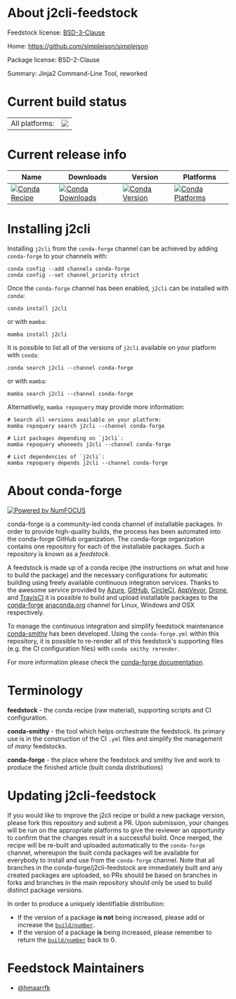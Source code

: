 About j2cli-feedstock
=====================

Feedstock license: [BSD-3-Clause](https://github.com/conda-forge/j2cli-feedstock/blob/main/LICENSE.txt)

Home: https://github.com/simplejson/simplejson

Package license: BSD-2-Clause

Summary: Jinja2 Command-Line Tool, reworked

Current build status
====================


<table><tr><td>All platforms:</td>
    <td>
      <a href="https://dev.azure.com/conda-forge/feedstock-builds/_build/latest?definitionId=9170&branchName=main">
        <img src="https://dev.azure.com/conda-forge/feedstock-builds/_apis/build/status/j2cli-feedstock?branchName=main">
      </a>
    </td>
  </tr>
</table>

Current release info
====================

| Name | Downloads | Version | Platforms |
| --- | --- | --- | --- |
| [![Conda Recipe](https://img.shields.io/badge/recipe-j2cli-green.svg)](https://anaconda.org/conda-forge/j2cli) | [![Conda Downloads](https://img.shields.io/conda/dn/conda-forge/j2cli.svg)](https://anaconda.org/conda-forge/j2cli) | [![Conda Version](https://img.shields.io/conda/vn/conda-forge/j2cli.svg)](https://anaconda.org/conda-forge/j2cli) | [![Conda Platforms](https://img.shields.io/conda/pn/conda-forge/j2cli.svg)](https://anaconda.org/conda-forge/j2cli) |

Installing j2cli
================

Installing `j2cli` from the `conda-forge` channel can be achieved by adding `conda-forge` to your channels with:

```
conda config --add channels conda-forge
conda config --set channel_priority strict
```

Once the `conda-forge` channel has been enabled, `j2cli` can be installed with `conda`:

```
conda install j2cli
```

or with `mamba`:

```
mamba install j2cli
```

It is possible to list all of the versions of `j2cli` available on your platform with `conda`:

```
conda search j2cli --channel conda-forge
```

or with `mamba`:

```
mamba search j2cli --channel conda-forge
```

Alternatively, `mamba repoquery` may provide more information:

```
# Search all versions available on your platform:
mamba repoquery search j2cli --channel conda-forge

# List packages depending on `j2cli`:
mamba repoquery whoneeds j2cli --channel conda-forge

# List dependencies of `j2cli`:
mamba repoquery depends j2cli --channel conda-forge
```


About conda-forge
=================

[![Powered by
NumFOCUS](https://img.shields.io/badge/powered%20by-NumFOCUS-orange.svg?style=flat&colorA=E1523D&colorB=007D8A)](https://numfocus.org)

conda-forge is a community-led conda channel of installable packages.
In order to provide high-quality builds, the process has been automated into the
conda-forge GitHub organization. The conda-forge organization contains one repository
for each of the installable packages. Such a repository is known as a *feedstock*.

A feedstock is made up of a conda recipe (the instructions on what and how to build
the package) and the necessary configurations for automatic building using freely
available continuous integration services. Thanks to the awesome service provided by
[Azure](https://azure.microsoft.com/en-us/services/devops/), [GitHub](https://github.com/),
[CircleCI](https://circleci.com/), [AppVeyor](https://www.appveyor.com/),
[Drone](https://cloud.drone.io/welcome), and [TravisCI](https://travis-ci.com/)
it is possible to build and upload installable packages to the
[conda-forge](https://anaconda.org/conda-forge) [anaconda.org](https://anaconda.org/)
channel for Linux, Windows and OSX respectively.

To manage the continuous integration and simplify feedstock maintenance
[conda-smithy](https://github.com/conda-forge/conda-smithy) has been developed.
Using the ``conda-forge.yml`` within this repository, it is possible to re-render all of
this feedstock's supporting files (e.g. the CI configuration files) with ``conda smithy rerender``.

For more information please check the [conda-forge documentation](https://conda-forge.org/docs/).

Terminology
===========

**feedstock** - the conda recipe (raw material), supporting scripts and CI configuration.

**conda-smithy** - the tool which helps orchestrate the feedstock.
                   Its primary use is in the construction of the CI ``.yml`` files
                   and simplify the management of *many* feedstocks.

**conda-forge** - the place where the feedstock and smithy live and work to
                  produce the finished article (built conda distributions)


Updating j2cli-feedstock
========================

If you would like to improve the j2cli recipe or build a new
package version, please fork this repository and submit a PR. Upon submission,
your changes will be run on the appropriate platforms to give the reviewer an
opportunity to confirm that the changes result in a successful build. Once
merged, the recipe will be re-built and uploaded automatically to the
`conda-forge` channel, whereupon the built conda packages will be available for
everybody to install and use from the `conda-forge` channel.
Note that all branches in the conda-forge/j2cli-feedstock are
immediately built and any created packages are uploaded, so PRs should be based
on branches in forks and branches in the main repository should only be used to
build distinct package versions.

In order to produce a uniquely identifiable distribution:
 * If the version of a package **is not** being increased, please add or increase
   the [``build/number``](https://docs.conda.io/projects/conda-build/en/latest/resources/define-metadata.html#build-number-and-string).
 * If the version of a package **is** being increased, please remember to return
   the [``build/number``](https://docs.conda.io/projects/conda-build/en/latest/resources/define-metadata.html#build-number-and-string)
   back to 0.

Feedstock Maintainers
=====================

* [@hmaarrfk](https://github.com/hmaarrfk/)

